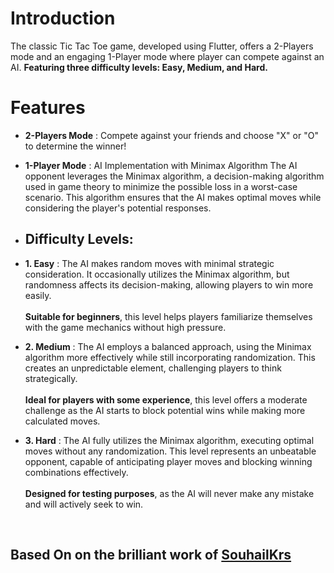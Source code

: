 # Introduction

The classic Tic Tac Toe game, developed using Flutter, offers a 2-Players mode and an engaging 1-Player mode where player can compete against an AI. **Featuring three difficulty levels: Easy, Medium, and Hard.**

# Features

* **2-Players Mode** : Compete against your friends and choose "X" or "O" to determine the winner!

* **1-Player Mode** : AI Implementation with Minimax Algorithm
The AI opponent leverages the Minimax algorithm, a decision-making algorithm used in game theory to minimize the possible loss in a worst-case scenario. This algorithm ensures that the AI makes optimal moves while considering the player's potential responses.

* ## **Difficulty Levels**:

* **1. Easy** : The AI makes random moves with minimal strategic consideration. It occasionally utilizes the Minimax algorithm, but randomness affects its decision-making, allowing players to win more easily.
<br/><br/>**Suitable for beginners**, this level helps players familiarize themselves with the game mechanics without high pressure.

* **2. Medium** : The AI employs a balanced approach, using the Minimax algorithm more effectively while still incorporating randomization. This creates an unpredictable element, challenging players to think     strategically.
<br/><br/>**Ideal for players with some experience**, this level offers a moderate challenge as the AI starts to block potential wins while making more calculated moves.

* **3. Hard** : The AI fully utilizes the Minimax algorithm, executing optimal moves without any randomization. This level represents an unbeatable opponent, capable of anticipating player moves and blocking winning combinations effectively.
<br/><br/>**Designed for testing purposes**, as the AI will never make any mistake and will actively seek to win.
<br/>



## Based On on the brilliant work of [SouhailKrs](https://github.com/SouhailKrs/Flutter-Tic-Tac-Toe)
